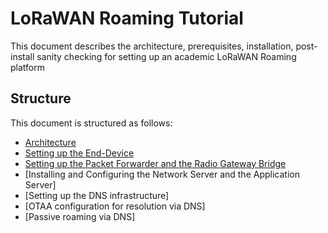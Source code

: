 # LoRaWAN Roaming Tutorial
This document describes the architecture, prerequisites, installation, post-install sanity
checking for setting up an academic LoRaWAN Roaming platform

## Structure

This document is structured as follows:

 * [Architecture]
 * [Setting up the End-Device]
 * [Setting up the Packet Forwarder and the Radio Gateway Bridge]
 * [Installing and Configuring the Network Server and the Application Server]
 * [Setting up the DNS infrastructure]
 * [OTAA configuration for resolution via DNS]
 * [Passive roaming via DNS]
 

[Architecture]: https://github.com/sandoche2k/IoTRoam-Tutorial/blob/master/Architecture.md
[Setting up the End-Device]: https://github.com/sandoche2k/IoTRoam-Tutorial/blob/master/End-Device.md
[Setting up the Packet Forwarder and the Radio Gateway Bridge]: https://github.com/sandoche2k/IoTRoam-Tutorial/blob/master/Gateway-Setup.md
